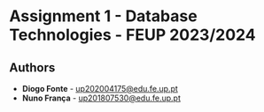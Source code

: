 # Assignment 1 - Database Technologies - FEUP 2023/2024

## Authors
- **Diogo Fonte** - up202004175@edu.fe.up.pt
- **Nuno França** - up201807530@edu.fe.up.pt
